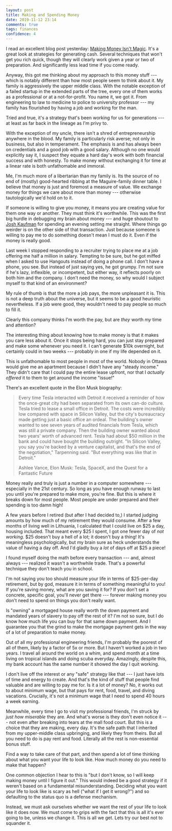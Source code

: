 ```yaml
---
layout: post
title: Making and Spending Money
date: 2019-11-12 23:14
comments: true
tags: finances
confidence: 4
---
```



I read an excellent blog post yesterday: [Making Money Isn't
Magic][making-money]. It's a great look at strategies for generating cash.
Several techniques that won't get you rich quick, though they will clearly work
given a year or two of preparation. And significantly less lead time if you come
ready.

[making-money]: https://www.reddit.com/r/slatestarcodex/comments/duv1x8/making_money_isnt_magic/

Anyway, this got me thinking about my approach to this money stuff --- which
is notably different than how most people seem to think about it. My family is
aggressively the upper middle class. With the notable exception of a failed
startup in the extended parts of the tree, every one of them works as a
professional or at a not-for-profit. You name it, we got it. From engineering to
law to medicine to police to university professor --- my family has flourished
by having a job and working for the man.

Tried and true, it's a strategy that's been working for us for generations --- at
least as far back in the lineage as I'm privy to.

With the exception of my uncle, there isn't a shred of entrepreneurship anywhere
in the blood. My family is particularly risk averse; not only in business, but
also in temperament. The emphasis is and has always been on credentials and a
good job with a good salary. Although no one would explicitly say it, I suspect
they equate a hard day's work with both financial success and with honesty. To
make money without exchanging it for time at a linear rate is both unfathomable
and immoral.

Me, I'm much more of a libertarian than my family is. Its the source of no end
of (mostly) good-hearted ribbing at the Maguire-family dinner table. I believe
that money is just and foremost a measure of value. We exchange money for things
we care about more than money --- otherwise tautologically we'd hold on to it.

If someone is willing to give you money, it means you are creating value for
them one way or another.  They must think it's worthwhile. This was the first
big hurdle in debugging my brain about money --- and huge shoutout to [Josh
Kaufman][josh] for spending an evening setting me straight. Where things go
weirder is on the other side of that transaction. Just because someone is
willing to pay me to do something doesn't mean I must do it. Even if the money
is really good.

[josh]: https://joshkaufman.net/

Last week I stopped responding to a recruiter trying to place me at a job
offering me half a million in salary. Tempting to be sure, but he got miffed
when I asked to use Hangouts instead of doing a phone call. I don't have a
phone, you see. But instead of just saying yes, he got grumpy. I'm not sure if
he's lazy, inflexible, or incompetent, but either way, it reflects poorly on
both him and the company. I don't need the money, so why would I subject myself
to that kind of an environment?

My rule of thumb is that the more a job pays, the more unpleasant it is. This
is not a deep truth about the universe, but it seems to be a good heuristic
nevertheless. If a job were good, they wouldn't need to pay people so much to
fill it.

Clearly this company thinks I'm worth the pay, but are *they* worth *my* time
and attention?

The interesting thing about knowing how to make money is that it makes you care
less about it. Once it stops being hard, you can just stay prepared and make
some whenever you need it. I can't generate \$10k overnight, but certainly could
in two weeks --- probably in one if my life depended on it.

This is unfathomable to most people in most of the world. Nobody in Ottawa would
give me an apartment because I didn't have any "steady income." They didn't care
that I could pay the entire lease upfront, nor that I *actually offered* it to
them to get around the income "issue!"

There's an excellent quote in the Elon Musk biography:

> Every time Tesla interacted with Detroit it received a reminder of how the
> once-great city had been separated from its own can-do culture. Tesla tried to
> lease a small office in Detroit. The costs were incredibly low compared with
> space in Silicon Valley, but the city's bureaucracy made getting just a basic
> office an ordeal. The building's owner wanted to see seven years of audited
> financials from Tesla, which was still a private company. Then the building
> owner wanted about two years' worth of advanced rent. Tesla had about \$50
> million in the bank and could have bought the building outright. "In Silicon
> Valley, you say you're backed by a venture capitalist, and that's the end of
> the negotiation," Tarpenning said. "But everything was like that in Detroit."
>
> Ashlee Vance, Elon Musk: Tesla, SpaceX, and the Quest for a Fantastic Future

Money really and truly is just a number in a computer somewhere --- especially in
the 21st century. So long as you have enough runway to last you until you're
prepared to make more, you're fine. But this is where it breaks down for most
people. Most people are under prepared and their spending is too damn high!

A few years before I retired (but after I had decided to,) I started judging
amounts by how much of my retirement they would consume.  After a few months of
living well in Lithuania, I calculated that I could live on \$25 a day, housing
included. That meant every \$25 I spent, I got one fewer day of *not working.*
\$25 doesn't buy a hell of a lot; it doesn't buy a thing! It's meaningless
psychologically, but my brain sure as heck understands the value of having a day
off. And I'd gladly buy a *lot* of days off at \$25 a piece!

I found myself doing the math before every transaction --- and, almost always
--- realized it wasn't a worthwhile trade. That's a powerful technique they
don't teach you in school.

I'm not saying you too should measure your life in terms of \$25-per-day
retirement, but by god, measure it in terms of something meaningful to you! If
you're saving money, what are you saving it for?  If you don't set a concrete,
specific goal, you'll never get there --- forever making money you don't need to
spend on things you don't really want.

Is "owning" a mortgaged house really worth the down payment and mandated years
of slavery to pay off the rest of it? I'm not so sure, but I do know how much
life you can buy for that same down payment. And I guarantee you that the grind
to make the mortgage payment gets in the way of a lot of preparation to make money.

Out of all my professional engineering friends, I'm probably the poorest of all
of them, likely by a factor of 5x or more. But I haven't worked a job in two
years. I travel all around the world on a whim, and spend month at a time living
on tropical islands and doing scuba everyday. Amazingly, despite this, my bank
account has the same number it showed the day I quit working.

I don't live off the interest or any "safe" strategy like that --- I just have
lots of time and energy to create. And that's the kind of stuff that people find
valuable and are willing to pay me for. Is it a lot of money? No, it works out
to about minimum wage, but that pays for rent, food, travel, and diving
vacations. Crucially, it's not a minimum wage that I need to spend 40 hours a
week earning.

Meanwhile, every time I go to visit my professional friends, I'm struck by *just
how miserable* they are. And what's worse is they don't even notice it --- not
even after breaking into tears at the mall food court. But this is a choice that
they are making, every day. It's the safe path that I inherited from my
upper-middle class upbringing, and likely they from theirs. But all you need to
do is pay rent and food. Literally all the rest is non-essential bonus stuff.

Find a way to take care of that part, and then spend a lot of time thinking about
what you want your life to look like. How much money do you need to make that
happen?

One common objection I hear to this is "but I don't know, so I will keep making
money until I figure it out." This would indeed be a good strategy if it weren't
based on a fundamental misunderstanding. Deciding what you want your life to
look like is scary as hell ("what if I get it wrong?") and so defaulting to the
status quo is a defense mechanism.

Instead, we must ask ourselves whether we want the rest of your life to look
like it does now. We must come to grips with the fact that this is all it's ever
going to be, unless we change it. This is all we get. Lets try our best not to
squander it.

